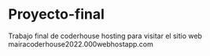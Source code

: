 # Proyecto-final
Trabajo final de coderhouse
hosting para visitar el sitio web mairacoderhouse2022.000webhostapp.com
